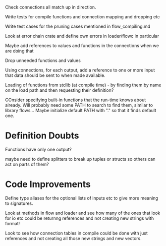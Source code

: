 
Check connections all match up in direction.

Write tests for compile functions and connection mapping and dropping etc

Write test cases for the pruning cases mentioned in flow_compiling.md

Look at error chain crate and define own errors in loader/flowc in particular

Maybe add references to values and functions in the connections when we are doing that

Drop unneeded functions and values

Using connections, for each output, add a reference to one or more input that data should be sent to when made available.

Loading of functions from stdlib (at compile time) - by finding them by name on the load path
and then requesting their definition?

COnsider specifying built-in functions that the run-time knows about already.
Will probably need some PATH to search to find them, similar to library flows...
Maybe initialize default PATH with "." so that it finds default one.

Definition Doubts
=================
Functions have only one output?

maybe need to define splitters to break up tuples or structs so others can act on
parts of them?

Code Improvements
=================
Define type aliases for the optional lists of inputs etc to give more meaning to signatures.

Look at methods in flow and loader and see how many of the ones that look for io etc
could be returnng references and not creating new strings with format!

Look to see how connection tables in compile could be done with just references and not creating
all those new strings and new vectors.